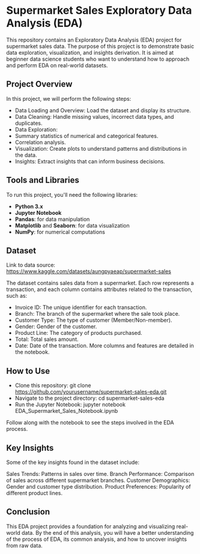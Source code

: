 # Supermarket Sales Exploratory Data Analysis (EDA)

This repository contains an Exploratory Data Analysis (EDA) project for supermarket sales data. The purpose of this project is to demonstrate basic data exploration, visualization, and insights derivation. It is aimed at beginner data science students who want to understand how to approach and perform EDA on real-world datasets.

## Project Overview

In this project, we will perform the following steps:

- Data Loading and Overview: Load the dataset and display its structure.
- Data Cleaning: Handle missing values, incorrect data types, and duplicates.
- Data Exploration:
- Summary statistics of numerical and categorical features.
- Correlation analysis.
- Visualization: Create plots to understand patterns and distributions in the data.
- Insights: Extract insights that can inform business decisions.

## Tools and Libraries

To run this project, you'll need the following libraries:

- **Python 3.x**
- **Jupyter Notebook**
- **Pandas**: for data manipulation
- **Matplotlib** and **Seaborn**: for data visualization
- **NumPy**: for numerical computations

## Dataset

Link to data source: https://www.kaggle.com/datasets/aungpyaeap/supermarket-sales

The dataset contains sales data from a supermarket. Each row represents a transaction, and each column contains attributes related to the transaction, such as:

- Invoice ID: The unique identifier for each transaction.
- Branch: The branch of the supermarket where the sale took place.
- Customer Type: The type of customer (Member/Non-member).
- Gender: Gender of the customer.
- Product Line: The category of products purchased.
- Total: Total sales amount.
- Date: Date of the transaction.
More columns and features are detailed in the notebook.


## How to Use

- Clone this repository:
git clone https://github.com/yourusername/supermarket-sales-eda.git
- Navigate to the project directory:
cd supermarket-sales-eda
- Run the Jupyter Notebook:
jupyter notebook EDA_Supermarket_Sales_Notebook.ipynb

Follow along with the notebook to see the steps involved in the EDA process.

## Key Insights

Some of the key insights found in the dataset include:

Sales Trends: Patterns in sales over time.
Branch Performance: Comparison of sales across different supermarket branches.
Customer Demographics: Gender and customer type distribution.
Product Preferences: Popularity of different product lines.

## Conclusion

This EDA project provides a foundation for analyzing and visualizing real-world data. By the end of this analysis, you will have a better understanding of the process of EDA, its common analysis, and how to uncover insights from raw data.
